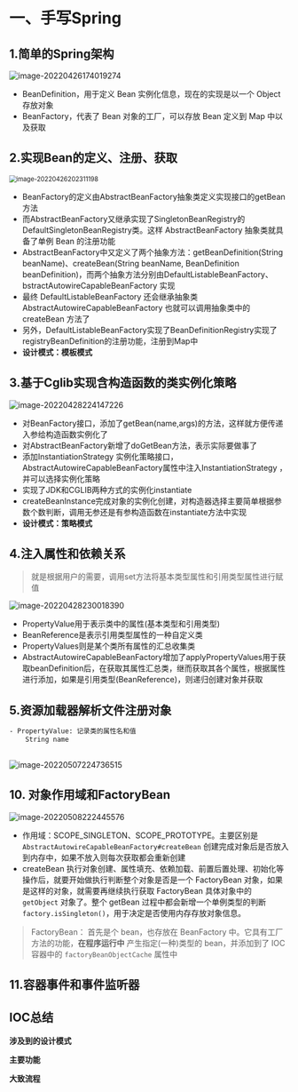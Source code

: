 # 一、手写Spring

## 1.简单的Spring架构

![image-20220426174019274](6.Spring.assets/image-20220426174019274.png)

* BeanDefinition，用于定义 Bean 实例化信息，现在的实现是以一个 Object 存放对象
* BeanFactory，代表了 Bean 对象的工厂，可以存放 Bean 定义到 Map 中以及获取

## 2.实现Bean的定义、注册、获取

<img src="6.Spring.assets/image-20220426202311198.png" alt="image-20220426202311198" style="zoom:80%;" />

* BeanFactory的定义由AbstractBeanFactory抽象类定义实现接口的getBean方法
* 而AbstractBeanFactory又继承实现了SingletonBeanRegistry的DefaultSingletonBeanRegistry类。这样 AbstractBeanFactory 抽象类就具备了单例 Bean 的注册功能
* AbstractBeanFactory中又定义了两个抽象方法：getBeanDefinition(String beanName)、createBean(String beanName, BeanDefinition beanDefinition)，而两个抽象方法分别由DefaultListableBeanFactory、bstractAutowireCapableBeanFactory 实现
* 最终 DefaultListableBeanFactory 还会继承抽象类 AbstractAutowireCapableBeanFactory 也就可以调用抽象类中的 createBean 方法了
* 另外，DefaultListableBeanFactory实现了BeanDefinitionRegistry实现了registryBeanDefinition的注册功能，注册到Map中
* **设计模式：模板模式**

## 3.基于Cglib实现含构造函数的类实例化策略

![image-20220428224147226](6.Spring.assets/image-20220428224147226.png)

* 对BeanFactory接口，添加了getBean(name,args)的方法，这样就方便传递入参给构造函数实例化了
* 对AbstractBeanFactory新增了doGetBean方法，表示实际要做事了
* 添加InstantiationStrategy 实例化策略接口，AbstractAutowireCapableBeanFactory属性中注入InstantiationStrategy ，并可以选择实例化策略
* 实现了JDK和CGLIB两种方式的实例化instantiate
* createBeanInstance完成对象的实例化创建，对构造器选择主要简单根据参数个数判断，调用无参还是有参构造函数在instantiate方法中实现
* **设计模式：策略模式**

## 4.注入属性和依赖关系

> 就是根据用户的需要，调用set方法将基本类型属性和引用类型属性进行赋值

![image-20220428230018390](6.Spring.assets/image-20220428230018390.png)

* PropertyValue用于表示类中的属性(基本类型和引用类型)
* BeanReference是表示引用类型属性的一种自定义类
* PropertyValues则是某个类所有属性的汇总收集类
* AbstractAutowireCapableBeanFactory增加了applyPropertyValues用于获取beanDefinition后，在获取其属性汇总类，继而获取其各个属性，根据属性进行添加，如果是引用类型(BeanReference)，则递归创建对象并获取

## 5.资源加载器解析文件注册对象

```bash
- PropertyValue: 记录类的属性名和值
	String name 
	
```



![image-20220507224736515](6.Spring.assets/image-20220507224736515.png)

## 10. 对象作用域和FactoryBean

![image-20220508222445576](6.Spring.assets/image-20220508222445576.png)

* 作用域：SCOPE_SINGLETON、SCOPE_PROTOTYPE。主要区别是 `AbstractAutowireCapableBeanFactory#createBean` 创建完成对象后是否放入到内存中，如果不放入则每次获取都会重新创建
* createBean 执行对象创建、属性填充、依赖加载、前置后置处理、初始化等操作后，就要开始做执行判断整个对象是否是一个 FactoryBean 对象，如果是这样的对象，就需要再继续执行获取 FactoryBean 具体对象中的 `getObject` 对象了。整个 getBean 过程中都会新增一个单例类型的判断`factory.isSingleton()`，用于决定是否使用内存存放对象信息。

> FactoryBean： 首先是个 bean，也存放在 BeanFactory 中。它具有工厂方法的功能，**在程序运行中** 产生指定(一种)类型的 bean，并添加到了 IOC容器中的 `factoryBeanObjectCache` 属性中

## 11.容器事件和事件监听器





## IOC总结

**涉及到的设计模式**



**主要功能**



**大致流程**



